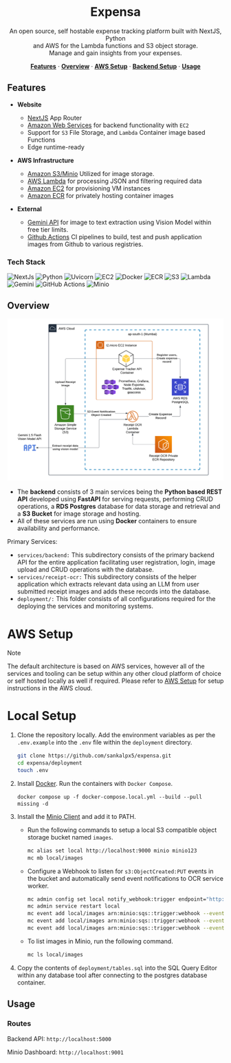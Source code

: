 <h1 align="center">Expensa</h1>

<p align="center">
  An open source, self hostable expense tracking platform built with NextJS, Python<br>
  and AWS for the Lambda functions and S3 object storage.<br>Manage and gain insights from your expenses.
</p>

<p align="center">
  <a href="#features"><strong>Features</strong></a> ·
  <a href="#overview"><strong>Overview</strong></a> ·
  <a href="#aws-setup"><strong>AWS Setup</strong></a> ·
  <a href="#remote-backend-setup"><strong>Backend Setup</strong></a> ·
  <a href="#usage"><strong>Usage</strong></a>
</p>

## Features

- **Website**
  - [NextJS](https://nextjs.org) App Router
  - [Amazon Web Services](https://docs.aws.amazon.com/) for backend functionality with `EC2`
  - Support for `S3` File Storage, and `Lambda` Container image based Functions
  - Edge runtime-ready
  
- **AWS Infrastructure**
  - [Amazon S3/Minio](https://aws.amazon.com/s3) Utilized for image storage.
  - [AWS Lambda](https://aws.amazon.com/lambda) for processing JSON and filtering required data
  - [Amazon EC2](https://aws.amazon.com/sns) for provisioning VM instances 
  - [Amazon ECR](https://aws.amazon.com/ecr) for privately hosting container images 

- **External** 
  - [Gemini API](https://ai.google.dev/gemini-api/docs) for image to text extraction using Vision Model within free tier limits.
  - [Github Actions](https://github.com/features/actions) CI pipelines to build, test and push application images from Github to various registries.

### Tech Stack
![NextJs](https://img.shields.io/badge/Nextjs-black?style=for-the-badge&logo=nextdotjs&logoColor=white)
![Python](https://img.shields.io/badge/Python-blue?style=for-the-badge&logo=python&logoColor=white)
![Uvicorn](https://img.shields.io/badge/uvicorn-E6526F.svg?style=for-the-badge&logo=gunicorn&logoColor=white)
![EC2](https://img.shields.io/badge/ec2-orange?style=for-the-badge&logo=amazon-ec2&logoColor=white)
![Docker](https://img.shields.io/badge/docker-%230db7ed.svg?style=for-the-badge&logo=docker&logoColor=white)
![ECR](https://img.shields.io/badge/ecr-f06611.svg?style=for-the-badge&logo=square&logoColor=white)
![S3](https://img.shields.io/badge/S3-darkgreen?style=for-the-badge&logo=amazon-s3&logoColor=white)
![Lambda](https://img.shields.io/badge/Lambda-FF9900?style=for-the-badge&logo=aws-lambda&logoColor=white)
![Gemini](https://img.shields.io/badge/gemini-8E75B2?style=for-the-badge&logo=google%20gemini&logoColor=white)
![GitHub Actions](https://img.shields.io/badge/github%20actions-%232671E5.svg?style=for-the-badge&logo=githubactions&logoColor=white)
![Minio](https://img.shields.io/badge/MinIO-C72E49.svg?style=for-the-badge&logo=MinIO&logoColor=white)

## Overview
<img alt="AWS Architecture" src="./assets/arch.png">

- The **backend** consists of 3 main services being the **Python based REST API** developed using **FastAPI** for serving requests, performing CRUD operations, a **RDS Postgres** database for data storage and retrieval and a **S3 Bucket** for image storage and hosting.
- All of these services are run using **Docker** containers to ensure availability and performance.

Primary Services:
- `services/backend:` This subdirectory consists of the primary backend API for the entire application facilitating user registration, login, image upload and CRUD operations with the database.
- `services/receipt-ocr:` This subdirectory consists of the helper application which extracts relevant data using an LLM from user submitted receipt images and adds these records into the database.
- `deployment/:` This folder consists of all configurations required for the deploying the services and monitoring systems.

# AWS Setup

> [!NOTE]  
> The default architecture is based on AWS services, however all of the services and tooling can be setup within any other cloud platform of choice or self hosted locally as well if required. Please refer to [AWS Setup](./AWS-setup.md) for setup instructions in the AWS cloud.

# Local Setup

1. Clone the repository locally. Add the environment variables as per the `.env.example` into the `.env` file within the `deployment` directory.

    ```bash
    git clone https://github.com/sankalpx5/expensa.git
    cd expensa/deployment
    touch .env
    ```

2. Install [Docker](https://docs.docker.com/desktop/). Run the containers with `Docker Compose`.

    ```
    docker compose up -f docker-compose.local.yml --build --pull missing -d
    ```
3. Install the [Minio Client](https://min.io/docs/minio/linux/reference/minio-mc.html) and add it to PATH. 

    - Run the following commands to setup a local S3 compatible object storage bucket named `images`.
      ```bash
      mc alias set local http://localhost:9000 minio minio123
      mc mb local/images
      ```

    - Configure a Webhook to listen for `s3:ObjectCreated:PUT` events in the bucket and automatically send event notifications to OCR service worker.
      ```bash
      mc admin config set local notify_webhook:trigger endpoint="http://worker:8000/event" && mc admin config set local notify_webhook:trigger format=json
      mc admin service restart local
      mc event add local/images arn:minio:sqs::trigger:webhook --event put --suffix .jpg
      mc event add local/images arn:minio:sqs::trigger:webhook --event put --suffix .jpeg
      mc event add local/images arn:minio:sqs::trigger:webhook --event put --suffix .png
      ```

    - To list images in Minio, run the following command.
      ```bash
      mc ls local/images
      ```

4. Copy the contents of `deployment/tables.sql` into the SQL Query Editor within any database tool after connecting to the postgres database container.

## Usage

### Routes

Backend API: `http://localhost:5000`

Minio Dashboard: `http://localhost:9001`
